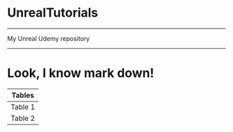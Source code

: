 # UnrealTutorials

***
My Unreal Udemy repository
***
# Look, I know mark down!

|Tables |
|-------|
|Table 1|
|Table 2|
